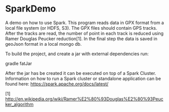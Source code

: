 SparkDemo
=========

A demo on how to use Spark. This program reads data in GPX format from a local
file system (or HDFS, S3). The GPX files should contain GPS tracks. After the tracks are read, the number of point in each track is reduced using Ramer Douglas Peucker reduction[1]. In the final step the data is saved in geoJson format in a local mongo db.

To build the project, and create a jar with external dependencies run:

gradle fatJar

After the jar has be created it can be executed on top of a Spark Cluster. Information on how to run a Spark cluster or standalone application can be found here: https://spark.apache.org/docs/latest/
 
[1] http://en.wikipedia.org/wiki/Ramer%E2%80%93Douglas%E2%80%93Peucker_algorithm
